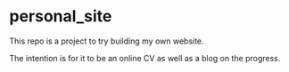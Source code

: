# personal_site
This repo is a project to try building my own website.

The intention is for it to be an online CV as well as a blog on the progress.
